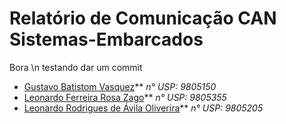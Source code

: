 # Relatório de Comunicação CAN Sistemas-Embarcados

Bora \n
testando dar um commit

* [Gustavo Batistom Vasquez](https://github.com/gustavobvasquez)** *n° USP: 9805150*
* [Leonardo Ferreira Rosa Zago](https://github.com/leonardozado)** *n° USP: 9805355*
* [Leonardo Rodrigues de Ávila Oliverira](https://github.com/Leonardorodriguesoliveira)** *n° USP: 9805205*

